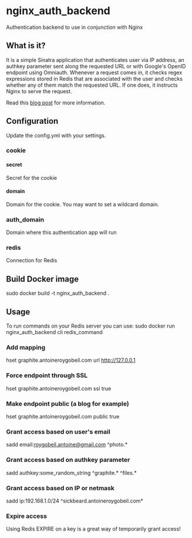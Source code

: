 # nginx_auth_backend

Authentication backend to use in conjunction with Nginx

## What is it?

It is a simple Sinatra application that authenticates user via IP address, an authkey parameter sent along the requested URL or with Google's OpenID endpoint using Omniauth. Whenever a request comes in, it checks regex expressions stored in Redis that are associated with the user and checks whether any of them match the requested URL. If one does, it instructs Nginx to serve the request.

Read this [blog post](http://antoineroygobeil.com/blog/2014/2/6/nginx-ruby-auth/) for more information.

## Configuration

Update the config.yml with your settings.

### cookie
#### secret
Secret for the cookie
#### domain
Domain for the cookie. You may want to set a wildcard domain.

### auth_domain
Domain where this authentication app will run

### redis
Connection for Redis

## Build Docker image
sudo docker build -t nginx_auth_backend .

## Usage
To run commands on your Redis server you can use:
sudo docker run nginx_auth_backend cli redis_command

### Add mapping
hset graphite.antoineroygobeil.com url http://127.0.0.1

### Force endpoint through SSL
hset graphite.antoineroygobeil.com ssl true

### Make endpoint public (a blog for example)
hset graphite.antoineroygobeil.com public true

### Grant access based on user's email
sadd email:roygobeil.antoine@gmail.com ^photo.*

### Grant access based on authkey parameter
sadd authkey:some_random_string ^graphite.* ^files.*

### Grant access based on IP or netmask
sadd ip:192.168.1.0/24 ^sickbeard\.antoineroygobeil\.com*

### Expire access
Using Redis EXPIRE on a key is a great way of temporarily grant access!
